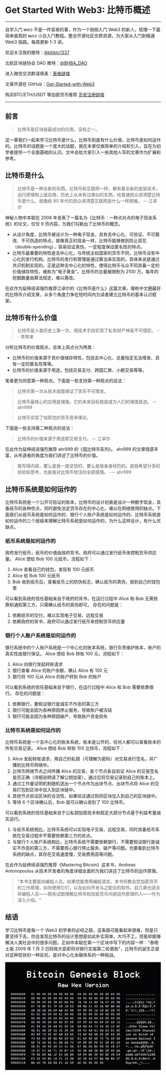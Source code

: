 # Get Started With Web3: 比特币概述

---

自学入门 `Web3` 不是一件容易的事，作为一个刚刚入门 Web3 的新人，梳理一下最简单直观的 `Web3` 小白入门教程。整合开源社区优质资源，为大家从入门到精通 Web3 指路。每周更新 1-3 讲。

欢迎关注我的推特：[@bhbtc1337](https://twitter.com/bhbtc1337)

北航区块链协会 DAO 推特：[@BHBA_DAO](https://twitter.com/BHBA_DAO)

进入微信交流群请填表：[表格链接](https://forms.gle/QMBwL6LwZyQew1tX8)

文章开源在 GitHub：[Get-Started-with-Web3](https://github.com/beihaili/Get-Started-with-Web3)

购买BTC/ETH/USDT 等加密货币推荐 [币安](https://www.binance.com/zh-CN)[注册链接](https://accounts.marketwebb.me/register?ref=39797374)

---

## 前言

> 比特币是区块链最成功的应用，没有之一。

这一章我们一起来学习比特币是什么，比特币到底有什么价值，比特币是如何运作的。比特币的话题是一个庞大的话题，我在本章仅做简单的介绍和引入，旨在为初学者提供一个全面基础的认识。文中会给大家引入一些其他人写的文章作为扩展和参考。

## 比特币是什么

> 比特币是一种全新的东西。比特币和互联网一样，都有着全新的底层技术，运行原理和上层应用，历史上从未有过类似的东西。给普通民众讲清楚比特币是什么，就像给 80 年代的民众讲清楚互联网是什么一样困难。 -- 江卓尔

神秘人物中本聪在 2008 年发表了一篇名为《比特币：一种点对点的电子现金系统》的论文，仅仅 9 页内容，为我们勾勒出了比特币的概念。

- 从设计角度，比特币被设计为一种电子现金，具有去中心化、可验证、不可篡改、不可伪造的特点。就像真正的现金一样，比特币能够做到防止双花（double-spending），容易验证真伪，一定程度保证匿名性的特点。
- 比特币最重要的特性是去中心化。与传统主权国家的货币不同，比特币没有中心化的发行机构，比特币的发行和管理是通过算法来实现的，具体来说是通过共识机制实现的。正是这种去中心化的特性，使得比特币与众不同具备一定的价值储存特性，被称为"电子黄金"。比特币的总量被限制为 2100 万，每年的挖掘数量由算法规定，难以篡改。

在此作为延伸阅读强烈推荐江卓尔的《比特币是什么》这篇文章，堪称中文圈最好的比特币介绍文章，从多个角度力争在短时间内为读者建立比特币的基本认识框架。

## 比特币有什么价值

> 比特币是人类历史上第一次，用技术手段实现了私有财产神圣不可侵犯。 -- 李笑来

分析比特币的价值观点，总体上观点分为两类：

- 比特币的价值来源于其价值储存特性，包括去中心化、总量恒定无法增发、具有一定的匿名性等等。
- 比特币的价值来源于用途，包括交易支付、跨国汇款、小额交易等等。

笔者更为同意第一种观点。下面是一些支持第一种观点的说法：

> 比特币第一次从技术层面保证了货币不可增发。

> 比特币最核心的应用是储值，它的未来目标就是成为人们的储值首选。 -- ahr999

> 比特币实现了哈耶克的货币竞争理论。

下面是一些支持第二种观点的说法：

> 比特币的价值来源于用途即交易支付。 -- 江卓尔

在此作为延伸阅读强烈推荐 ahr999 的《囤比特币系列》。
ahr999 的文章情感丰富，从布道者的角度为我们讲述了比特币的价值。

> 我写得内容，要么是我一直坚信的，要么是我亲身经历的。是我希望分享的经验和思考，也是我对比特币倾注的全部感情。 --- ahr999

## 比特币系统是如何运作的

比特币系统是一个公开可验证的账本，比特币的设计初衷是设计一种数字现金，具备纸币的各种优点，同时避免法定货币存在的中心化、难以在网络使用的缺点。下面我们从纸币系统是如何运作的、银行个人账户系统是如何运作的、比特币系统是如何运作的三个层级来理解比特币系统是如何运作的，为什么这样设计，有什么优缺点。

### 纸币系统是如何运作的

政府发行纸币，纸币的价值由政府背书，政府可以通过发行纸币来控制货币供应量。
Alice 想给 Bob 100 元纸币，流程如下：

1. Alice 查看自己的钱包，发现有 100 元纸币
2. Alice 给 Bob 100 元纸币
3. Bob 收到纸币后，查看纸币上的防伪标志，确认纸币的真伪，放到自己的钱包里

可以看到系统的信任基础来自于政府的背书，在运行过程中 Alice 和 Bob 无需依靠和通知第三方，只需确认纸币的真伪即可。
存在的问题是：

1. 依赖纸币的交付，难以实现电子交易、远程交易
2. 依赖政府的背书，政府可以通过发行纸币来控制货币供应量

### 银行个人账户系统是如何运作的

银行系统中的个人账户系统是一个中心化的账本系统，银行负责维护账本，账户的真实性由银行保证。
Alice 想给 Bob 转账 100 元，流程如下：

1. Alice 向银行发起转账请求
2. 银行查看 Alice 的账户余额，确认 Alice 有 100 元
3. 银行将 100 元从 Alice 的账户转到 Bob 的账户

可以看到系统的信任基础来自于银行，在运行过程中 Alice 和 Bob 需要依靠银行。
存在的问题是：

1. 依赖银行，要假设银行是诚实不作恶的第三方
2. 银行可能会因为各种原因停止服务，导致账户被冻结
3. 银行可能会因为各种原因破产，导致账户资金损失

### 比特币系统是如何运作的

比特币系统是一个去中心化的账本系统，账本是公开的，任何人都可以查看账本的所有交易记录。
Alice 想给 Bob 转账 100 比特币，流程如下：

1. Alice 发起转账请求，用自己的私钥（可理解为密码）对交易进行签名，并广播到比特币网络中。
2. 比特币网络节点之间传播 Alice 的交易，各个节点各自验证 Alice 的交易签名是否正确（详细说明请了解公钥加密），通过后将交易记录到自己的账本上。
3. 通过工作量证明机制随机选出一个节点作为出块节点，出块节点将 Alice 的交易打包到区块中加入到区块链中。
4. 其他节点验证区块的合法性，如果验证通过则将区块加入到自己的区块链中。
5. 等待 6 个区块确认后，Bob 就可以确认收到了 100 比特币。

可以看到系统的信任基础来自于公私钥加密技术和假定大部分节点基于利益考量诚实运行。

1. 与纸币系统相比，比特币系统可以实现电子交易、远程交易，同时具备纸币系统在交易过程中不需要依赖第三方的优点。
2. 与银行个人账户系统相比，比特币系统不需要依赖银行，不需要假设银行是诚实不作恶的第三方，不需要担心银行停止服务、破产等问题。也要看到比特币系统的缺点，其存在交易速度慢，交易费用高等问题。

在此作为延伸阅读强烈推荐《Mastering Bitcoin》这本书，Andreas Antonopoulos 从技术开发者的角度详细全面的为我们讲述了比特币的运作原理。

> "本书主要面向编程人员。如果您能使用编程语言，本书将教会您加密货币的工作原理，如何使用它们，以及如何开发与之配合的软件。前几章也适合非编程人员——那些试图理解比特币和加密货币内部运作原理的人——作为深入介绍。"

## 结语

学习比特币是每一个 Web3 初学者的必经之路，这条路可能看起来很难，但是只要坚持下去，你会发现比特币的设计思想是如此朴实简单，大巧不工，但是却能够解决人类社会中的很多问题。正如中本聪在第一个区块中写下的内容一样："泰晤士报 2009 年 1 月 3 日财政大臣即将对银行实施第二轮救助"，比特币的诞生正是对这种现状的一种反抗，是对中心化金融体系的一种挑战。

<div align="center"> <img src="./img/1.png" width = 600 /> </div>
